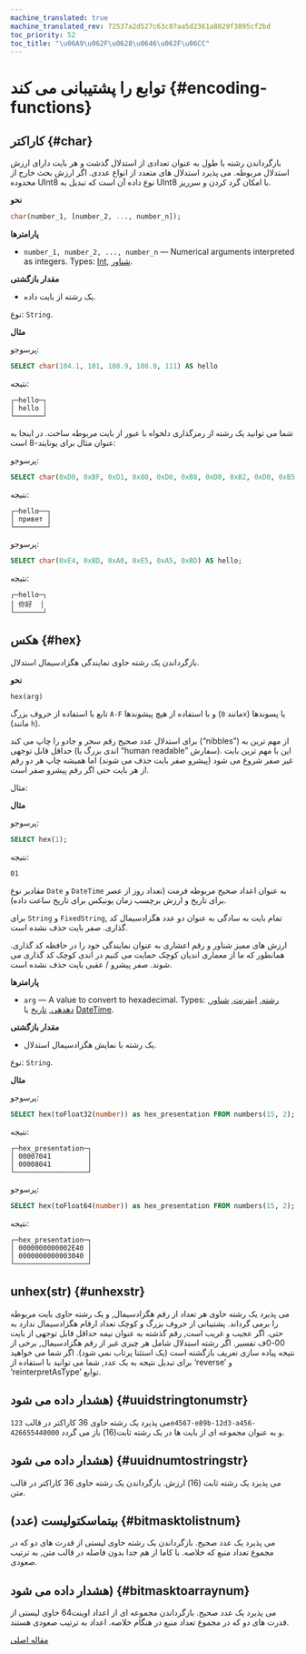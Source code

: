 ```yaml
---
machine_translated: true
machine_translated_rev: 72537a2d527c63c07aa5d2361a8829f3895cf2bd
toc_priority: 52
toc_title: "\u06A9\u062F\u0628\u0646\u062F\u06CC"
---
```


# توابع را پشتیبانی می کند {#encoding-functions}

## کاراکتر {#char}

بازگرداندن رشته با طول به عنوان تعدادی از استدلال گذشت و هر بایت دارای ارزش استدلال مربوطه. می پذیرد استدلال های متعدد از انواع عددی. اگر ارزش بحث خارج از محدوده UInt8 نوع داده آن است که تبدیل به UInt8 با امکان گرد کردن و سرریز.

**نحو**

``` sql
char(number_1, [number_2, ..., number_n]);
```

**پارامترها**

-   `number_1, number_2, ..., number_n` — Numerical arguments interpreted as integers. Types: [Int](../../sql-reference/data-types/int-uint.md), [شناور](../../sql-reference/data-types/float.md).

**مقدار بازگشتی**

-   یک رشته از بایت داده.

نوع: `String`.

**مثال**

پرسوجو:

``` sql
SELECT char(104.1, 101, 108.9, 108.9, 111) AS hello
```

نتیجه:

``` text
┌─hello─┐
│ hello │
└───────┘
```

شما می توانید یک رشته از رمزگذاری دلخواه با عبور از بایت مربوطه ساخت. در اینجا به عنوان مثال برای یونایتد-8 است:

پرسوجو:

``` sql
SELECT char(0xD0, 0xBF, 0xD1, 0x80, 0xD0, 0xB8, 0xD0, 0xB2, 0xD0, 0xB5, 0xD1, 0x82) AS hello;
```

نتیجه:

``` text
┌─hello──┐
│ привет │
└────────┘
```

پرسوجو:

``` sql
SELECT char(0xE4, 0xBD, 0xA0, 0xE5, 0xA5, 0xBD) AS hello;
```

نتیجه:

``` text
┌─hello─┐
│ 你好  │
└───────┘
```

## هکس {#hex}

بازگرداندن یک رشته حاوی نمایندگی هگزادسیمال استدلال.

**نحو**

``` sql
hex(arg)
```

تابع با استفاده از حروف بزرگ `A-F` و با استفاده از هیچ پیشوندها (مانند `0x`) یا پسوندها (مانند `h`).

برای استدلال عدد صحیح رقم سحر و جادو را چاپ می کند (“nibbles”) از مهم ترین به حداقل قابل توجهی (اندی بزرگ یا “human readable” سفارش). این با مهم ترین بایت غیر صفر شروع می شود (پیشرو صفر بایت حذف می شوند) اما همیشه چاپ هر دو رقم از هر بایت حتی اگر رقم پیشرو صفر است.

مثال:

**مثال**

پرسوجو:

``` sql
SELECT hex(1);
```

نتیجه:

``` text
01
```

مقادیر نوع `Date` و `DateTime` به عنوان اعداد صحیح مربوطه فرمت (تعداد روز از عصر برای تاریخ و ارزش برچسب زمان یونیکس برای تاریخ ساعت داده).

برای `String` و `FixedString`, تمام بایت به سادگی به عنوان دو عدد هگزادسیمال کد گذاری. صفر بایت حذف نشده است.

ارزش های ممیز شناور و رقم اعشاری به عنوان نمایندگی خود را در حافظه کد گذاری. همانطور که ما از معماری اندیان کوچک حمایت می کنیم در اندی کوچک کد گذاری می شوند. صفر پیشرو / عقبی بایت حذف نشده است.

**پارامترها**

-   `arg` — A value to convert to hexadecimal. Types: [رشته](../../sql-reference/data-types/string.md), [اینترنت](../../sql-reference/data-types/int-uint.md), [شناور](../../sql-reference/data-types/float.md), [دهدهی](../../sql-reference/data-types/decimal.md), [تاریخ](../../sql-reference/data-types/date.md) یا [DateTime](../../sql-reference/data-types/datetime.md).

**مقدار بازگشتی**

-   یک رشته با نمایش هگزادسیمال استدلال.

نوع: `String`.

**مثال**

پرسوجو:

``` sql
SELECT hex(toFloat32(number)) as hex_presentation FROM numbers(15, 2);
```

نتیجه:

``` text
┌─hex_presentation─┐
│ 00007041         │
│ 00008041         │
└──────────────────┘
```

پرسوجو:

``` sql
SELECT hex(toFloat64(number)) as hex_presentation FROM numbers(15, 2);
```

نتیجه:

``` text
┌─hex_presentation─┐
│ 0000000000002E40 │
│ 0000000000003040 │
└──────────────────┘
```

## unhex(str) {#unhexstr}

می پذیرد یک رشته حاوی هر تعداد از رقم هگزادسیمال, و یک رشته حاوی بایت مربوطه را برمی گرداند. پشتیبانی از حروف بزرگ و کوچک تعداد ارقام هگزادسیمال ندارد به حتی. اگر عجیب و غریب است, رقم گذشته به عنوان نیمه حداقل قابل توجهی از بایت 00-0ف تفسیر. اگر رشته استدلال شامل هر چیزی غیر از رقم هگزادسیمال, برخی از نتیجه پیاده سازی تعریف بازگشته است (یک استثنا پرتاب نمی شود).
اگر شما می خواهید برای تبدیل نتیجه به یک عدد, شما می توانید با استفاده از ‘reverse’ و ‘reinterpretAsType’ توابع.

## هشدار داده می شود) {#uuidstringtonumstr}

می پذیرد یک رشته حاوی 36 کاراکتر در قالب `123e4567-e89b-12d3-a456-426655440000` و به عنوان مجموعه ای از بایت ها در یک رشته ثابت(16) باز می گردد.

## هشدار داده می شود) {#uuidnumtostringstr}

می پذیرد یک رشته ثابت (16) ارزش. بازگرداندن یک رشته حاوی 36 کاراکتر در قالب متن.

## بیتماسکتولیست (عدد) {#bitmasktolistnum}

می پذیرد یک عدد صحیح. بازگرداندن یک رشته حاوی لیستی از قدرت های دو که در مجموع تعداد منبع که خلاصه. با کاما از هم جدا بدون فاصله در قالب متن, به ترتیب صعودی.

## هشدار داده می شود) {#bitmasktoarraynum}

می پذیرد یک عدد صحیح. بازگرداندن مجموعه ای از اعداد اوینت64 حاوی لیستی از قدرت های دو که در مجموع تعداد منبع در هنگام خلاصه. اعداد به ترتیب صعودی هستند.

[مقاله اصلی](https://clickhouse.tech/docs/en/query_language/functions/encoding_functions/) <!--hide-->
